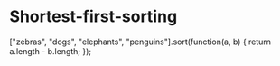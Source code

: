 # Shortest-first-sorting

["zebras", "dogs", "elephants", "penguins"].sort(function(a, b) {
 return a.length - b.length;
});
